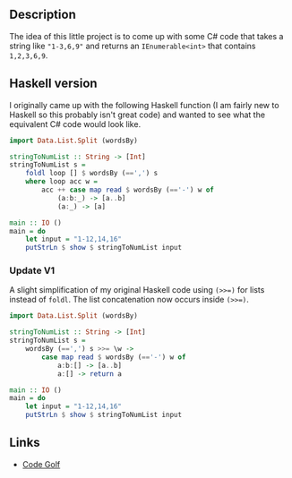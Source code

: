 
## Description

The idea of this little project is to come up with some C# code that takes a string like <code>"1-3,6,9"</code> and returns an <code>IEnumerable&lt;int&gt;</code> that contains <code>1,2,3,6,9</code>.

## Haskell version

I originally came up with the following Haskell function (I am fairly new to Haskell so this probably isn't great code) and wanted to see what the equivalent C# code would look like.

```Haskell
import Data.List.Split (wordsBy)

stringToNumList :: String -> [Int]
stringToNumList s =
	foldl loop [] $ wordsBy (==',') s
	where loop acc w =
		acc ++ case map read $ wordsBy (=='-') w of
			(a:b:_) -> [a..b]
			(a:_) -> [a]

main :: IO ()
main = do
	let input = "1-12,14,16"
	putStrLn $ show $ stringToNumList input
```

### Update V1

A slight simplification of my original Haskell code using <code>(>>=)</code> for lists instead of <code>foldl</code>. The list concatenation now occurs inside <code>(>>=)</code>.

```Haskell
import Data.List.Split (wordsBy)

stringToNumList :: String -> [Int]
stringToNumList s =
	wordsBy (==',') s >>= \w ->
		case map read $ wordsBy (=='-') w of
			a:b:[] -> [a..b]
			a:[] -> return a

main :: IO ()
main = do
	let input = "1-12,14,16"
	putStrLn $ show $ stringToNumList input
```


## Links

* [Code Golf](http://en.wikipedia.org/wiki/Code_golf)
